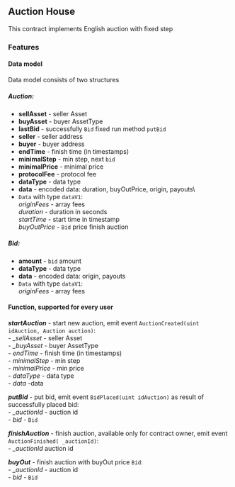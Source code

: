 ## Auction House
This contract implements English auction with fixed step

### Features

#### Data model
Data model consists of two structures
##### Auction:
 - **sellAsset** - seller Asset
 - **buyAsset** - buyer AssetType 
 - **lastBid** -  successfully `Bid` fixed run method `putBid`
 - **seller** - seller address
 - **buyer** - buyer address
 - **endTime** - finish time (in timestamps)
 - **minimalStep** - min step, next `bid` 
 - **minimalPrice** - minimal price
 - **protocolFee** - protocol fee
 - **dataType** - data type
 - **data** - encoded data: duration, buyOutPrice, origin, payouts\
 - `Data` with type `dataV1`:\
        *originFees* - array fees\
        *duration*  - duration in seconds\
        *startTime* - start time in timestamp\
        *buyOutPrice* - `Bid` price finish auction
##### Bid:
 - **amount** - `bid` amount
 - **dataType** - data type
 - **data** - encoded data: origin, payouts
- `Data` with type `dataV1`:\
        *originFees* - array fees
#### Function, supported for every user
  ***startAuction*** - start new auction, emit event `AuctionCreated(uint idAuction, Auction auction)`:\
        - *_sellAsset* - seller Asset\
        - *_buyAsset* - buyer AssetType\
        - *endTime* - finish time (in timestamps)\
        - *minimalStep* - min step\
        - *minimalPrice* - min price\
        - *dataType* - data type\
        - *data* -data
  
  ***putBid*** - put bid, emit event `BidPlaced(uint idAuction)` as result of successfully placed bid:\
        - *_auctionId* - auction id\
        - *bid* - `Bid`
  
  ***finishAuction*** - finish auction, available only for contract owner, emit event `AuctionFinished( _auctionId)`: \
        - *_auctionId* auction id
  
  ***buyOut*** - finish auction with buyOut price `Bid`:\
        - *_auctionId* - auction id\
        - *bid* - `Bid`
    